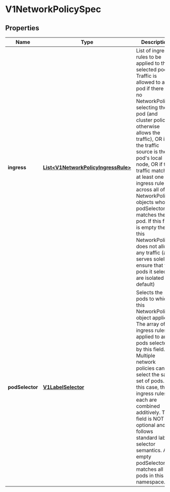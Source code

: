 
# V1NetworkPolicySpec

## Properties
Name | Type | Description | Notes
------------ | ------------- | ------------- | -------------
**ingress** | [**List&lt;V1NetworkPolicyIngressRule&gt;**](V1NetworkPolicyIngressRule.md) | List of ingress rules to be applied to the selected pods. Traffic is allowed to a pod if there are no NetworkPolicies selecting the pod (and cluster policy otherwise allows the traffic), OR if the traffic source is the pod&#39;s local node, OR if the traffic matches at least one ingress rule across all of the NetworkPolicy objects whose podSelector matches the pod. If this field is empty then this NetworkPolicy does not allow any traffic (and serves solely to ensure that the pods it selects are isolated by default) |  [optional]
**podSelector** | [**V1LabelSelector**](V1LabelSelector.md) | Selects the pods to which this NetworkPolicy object applies. The array of ingress rules is applied to any pods selected by this field. Multiple network policies can select the same set of pods. In this case, the ingress rules for each are combined additively. This field is NOT optional and follows standard label selector semantics. An empty podSelector matches all pods in this namespace. | 



